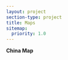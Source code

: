```yaml
---
layout: project
section-type: project
title: Maps
sitemap:
  priority: 1.0
---  
```

__China Map__

<style>
svg {
    width: 100%;
    height: 100%;
    position: center;
}
.hidden {
      display: none;
}
div.tooltip {
      color: #222; 
      background: #fff; 
      border-radius: 3px; 
      box-shadow: 0px 0px 2px 0px #a6a6a6; 
      padding: .2em; 
      text-shadow: #f5f5f5 0 1px 0;
      opacity: 0.9; 
      position: absolute;
}
</style>

<svg id="china" width="1200" height="900"></svg>
<div class="tooltip"></div>
<script src="https://d3js.org/d3.v4.min.js"></script>
<script src="https://d3js.org/topojson.v2.min.js"></script>
<script src="https://d3js.org/d3-queue.v3.min.js"></script>
<script>
var margin = {top: 10, right: 10, bottom: 10, left: 10};
var width = document.getElementById("china").getBoundingClientRect().width;
var height = 900;
var color = d3.scaleOrdinal(d3.schemeCategory20c);
var projection = d3.geoMercator()
                   .center([110, 25]) 
                   .scale([800]) 
                   .translate([550,550])
                   .precision([.1]);
var path = d3.geoPath()
             .projection(projection);
var svg = d3.select("#china")
            .append("svg")
            .attr("width", width)
            .attr("height", height);
var tooltip = d3.select("div.tooltip");
d3.json("/project/maps/data/china.geojson", function(error, china) {
  if (error) throw error;
  svg.selectAll("path")
			.data(china.features)
			.enter()
			.append("path")
			.attr("stroke","grey")
			.attr("stroke-width",1)
            .attr("fill", function(d,i){
				return color(i);
			})
			.attr("d", path )
			.on("mouseover",function(d,i){
                d3.select(this).attr("fill","grey").attr("stroke-width",2);
                return tooltip.style("hidden", false).html(d.properties.name);
            })
            .on("mousemove",function(d){
                tooltip.classed("hidden", false)
                       .style("top", (d3.event.pageY - 250) + "px")
                       .style("left", (d3.event.pageX - 170) + "px")
                       .html(d.properties.name);
            })
            .on("mouseout",function(d,i){
                d3.select(this).attr("fill","white").attr("stroke-width",1);
                tooltip.classed("hidden", true);
            });
});
</script> 